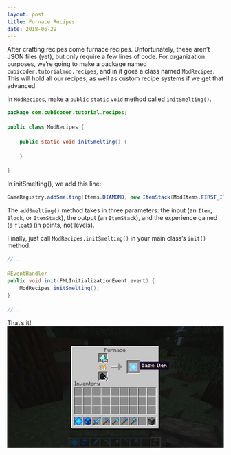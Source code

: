 ```yaml
---
layout: post
title: Furnace Recipes
date: 2018-06-29
---
```


After crafting recipes come furnace recipes. Unfortunately, these aren’t JSON files (yet), but only require a few lines of code. For organization purposes, we’re going to make a package named `cubicoder.tutorialmod.recipes`, and in it goes a class named `ModRecipes`. This will hold all our recipes, as well as custom recipe systems if we get that advanced.

In `ModRecipes`, make a `public` `static` `void` method called `initSmelting()`.
```java
package com.cubicoder.tutorial.recipes;

public class ModRecipes {

	public static void initSmelting() {

	}

}
```
In initSmelting(), we add this line:
```java
GameRegistry.addSmelting(Items.DIAMOND, new ItemStack(ModItems.FIRST_ITEM), 10.0F);
```
The `addSmelting()` method takes in three parameters: the input (an `Item`, `Block`, or `ItemStack`), the output (an `ItemStack`), and the experience gained (a `float`) (in points, not levels).

Finally, just call `ModRecipes.initSmelting()` in your main class’s `init()` method:

```java
//...

@EventHandler
public void init(FMLInitializationEvent event) {
	ModRecipes.initSmelting();
}

//...
```

That’s it!
![smelting0](/img/11smelting/smelting0.png)